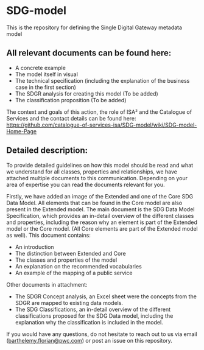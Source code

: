 # SDG-model
This is the repository for defining the Single Digital Gateway metadata model  
  
## All relevant documents can be found here:  
 * A concrete example
 * The model itself in visual  
 * The technical specification (including the explanation of the business case in the first section) 
 * The SDGR analysis for creating this model (To be added)
 * The classification proposition (To be added)
     
The context and goals of this action, the role of ISA² and the Catalogue of Services and the contact details can be found here:   https://github.com/catalogue-of-services-isa/SDG-model/wiki/SDG-model-Home-Page

## Detailed description:
To provide detailed guidelines on how this model should be read and what we understand for all classes, properties and relationships, we have attached multiple documents to this communication. Depending on your area of expertise you can read the documents relevant for you.

Firstly, we have added an image of the Extended and one of the Core SDG Data Model. All elements that can be found in the Core model are also present in the Extended model.
The main document is the SDG Data Model Specification, which provides an in-detail overview of the different classes and properties, including the reason why an element is part of the Extended model or the Core model. (All Core elements are part of the Extended model as well). This document contains:
* An introduction
* The distinction between Extended and Core
* The classes and properties of the model
* An explanation on the recommended vocabularies
* An example of the mapping of a public service

Other documents in attachment:
* The SDGR Concept analysis, an Excel sheet were the concepts from the SDGR are mapped to existing data models.
* The SDG Classifications, an in-detail overview of the different classifications proposed for the SDG Data model, including the explanation why the classification is included in the model.

If you would have any questions, do not hesitate to reach out to us via email (barthelemy.florian@pwc.com) or post an issue on this repository.
